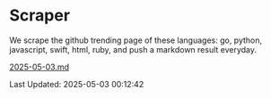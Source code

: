 # Scraper

We scrape the github trending page of these languages: go, python, javascript, swift, html, ruby, and push a markdown result everyday.

[2025-05-03.md](https://github.com/henson/Scraper/blob/master/2025-05-03.md)

Last Updated: 2025-05-03 00:12:42